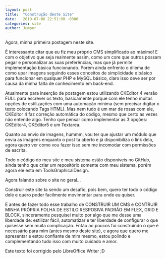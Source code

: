```yaml
---
layout: post
title:  "Construção deste Site"
date:   2019-07-08 22:51:00 -0300
categories: site
author: Jumper
---
```


Agora, minha primeira postagem neste site.

É interessante citar que eu fiz meu próprio CMS simplificado ao máximo! E com o objetivo que seja realmente assim, como um core que outros possam pegar e personalizar as suas preferências, mas que já permite implementação básica funcionando. Porém ainda enfrento o dilema de como upar imagens seguindo esses conceitos de simplicidade e básico para funcionar em qualquer PHP e MySQL básico, claro isso deve ser por causa da minha falta de conhecimento em back-end.

Atualmente para inserção de postagem estou utilizando CKEditor 4 versão FULL para escrever os texto, basicamente porque com ele tenho muitas opções de estilizações com uma automação mínima (sem precisar digitar o texto colocando Tags HTML). Mas nem tudo é um mar de rosas com ele, CKEditor 4 faz correção automática do código, mesmo que certo as vezes não entende algo. Tenho que pensar como implementar as 3 opções: CKEditor4, CKEditor5 e um Textarea.

Quanto ao envio de imagens, hummm, vou ter que ajustar um módulo que envia as imagens enquanto o post ta aberto e já disponibiliza o link dela, agora quero ver como vou fazer isso sem me incomodar com permissões de escrita.

Todo o código do meu site e meu sistema estão disponiveis no GitHub, ainda tenho que criar um repositório somente com meu sistema, porém agora ele esta em ToolsGraphicalDesign.


 

Agora falando sobre o site no geral...

Construir este site ta sendo um desafio, pois bem, quero ter todo o código dele e quero poder facilmente movimentar para onde eu quiser.

E antes de fazer todo esse trabalho de CONSTRUIR UM CMS e CONTRUIR MINHA PRÓPRIA FOLHA DE ESTILO RESPOSIVA PADRÃO EM FLEX, GRID E BLOCK, sinceramente pesquisei muito por algo que me desse uma liberdade de: estilizar fácil, automatizar e ter liberdade de configurar o que quisesse sem muita complicação. Então ao poucos fui construindo o que é necessário para mim (antes mesmo deste site), e agora que quero me apresentar e estou confiante de mim mesmo, estou polindo e complementando tudo isso com muito cuidado e amor.

 

Este texto foi corrigido pelo LibreOffice Writer ;D
